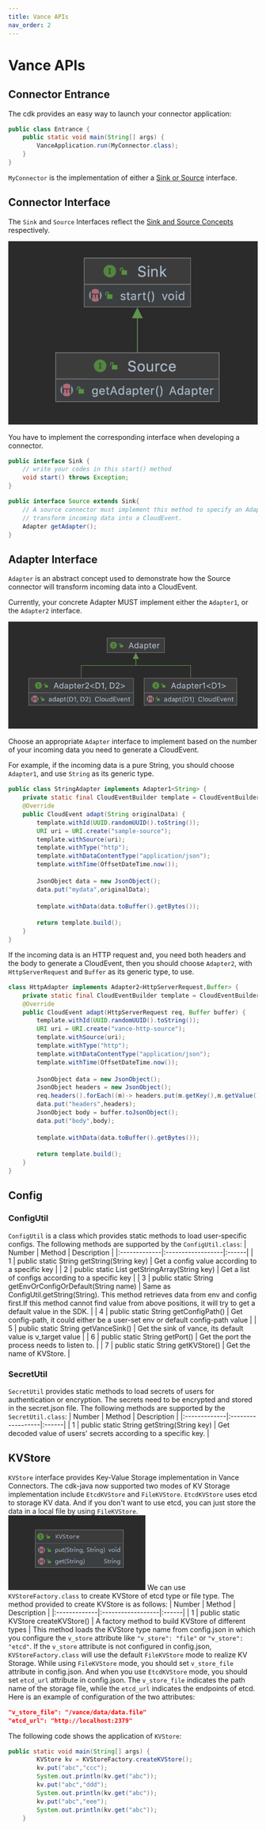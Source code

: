 ```yaml
---
title: Vance APIs
nav_order: 2
---
```


# Vance APIs

## Connector Entrance

The cdk provides an easy way to launch your connector application:

```java
public class Entrance {
    public static void main(String[] args) {
        VanceApplication.run(MyConnector.class);
    }
}
```

`MyConnector` is the implementation of either a [Sink or Source](#connector-interface) interface.

## Connector Interface

The `Sink` and `Source` Interfaces reflect the [Sink and Source Concepts][concept] respectively.

![connector](images/connector.png)

You have to implement the corresponding interface when developing a connector.
```java
public interface Sink {
    // write your codes in this start() method
    void start() throws Exception;
}
```

```java
public interface Source extends Sink{
    // A source connector must implement this method to specify an Adapter to tell how the connector will
    // transform incoming data into a CloudEvent.
    Adapter getAdapter();
}
```

## Adapter Interface

`Adapter` is an abstract concept used to demonstrate how the Source connector will transform incoming data into
a CloudEvent.

Currently, your concrete Adapter MUST implement either the `Adapter1`, or the `Adapter2` interface.

![adapter](images/adapter.png)

Choose an appropriate `Adapter` interface to implement based on the number of your incoming data you need to generate a
CloudEvent.

For example, if the incoming data is a pure String, you should choose `Adapter1`, and use `String` as its generic type.

```java
public class StringAdapter implements Adapter1<String> {
    private static final CloudEventBuilder template = CloudEventBuilder.v1();
    @Override
    public CloudEvent adapt(String originalData) {
        template.withId(UUID.randomUUID().toString());
        URI uri = URI.create("sample-source");
        template.withSource(uri);
        template.withType("http");
        template.withDataContentType("application/json");
        template.withTime(OffsetDateTime.now());

        JsonObject data = new JsonObject();
        data.put("mydata",originalData);
        
        template.withData(data.toBuffer().getBytes());

        return template.build();
    }
}
```

If the incoming data is an HTTP request and, you need both headers and the body to generate a CloudEvent, 
then you should choose `Adapter2`, with `HttpServerRequest` and `Buffer` as its generic type, to use.

```java
class HttpAdapter implements Adapter2<HttpServerRequest,Buffer> {
    private static final CloudEventBuilder template = CloudEventBuilder.v1();
    @Override
    public CloudEvent adapt(HttpServerRequest req, Buffer buffer) {
        template.withId(UUID.randomUUID().toString());
        URI uri = URI.create("vance-http-source");
        template.withSource(uri);
        template.withType("http");
        template.withDataContentType("application/json");
        template.withTime(OffsetDateTime.now());

        JsonObject data = new JsonObject();
        JsonObject headers = new JsonObject();
        req.headers().forEach((m)-> headers.put(m.getKey(),m.getValue()));
        data.put("headers",headers);
        JsonObject body = buffer.toJsonObject();
        data.put("body",body);
        
        template.withData(data.toBuffer().getBytes());

        return template.build();
    }
}
```
## Config

### ConfigUtil

`ConfigUtil` is a class which provides static methods to load user-specific configs. The following methods are supported by the `ConfigUtil.class`:
| Number         | Method          | Description |
|:-------------|:------------------|:------|
| 1 | public static String getString(String key) | Get a config value according to a specific key  |
| 2 | public static List<String> getStringArray(String key)   | Get a list of configs according to a specific key |
| 3 | public static String getEnvOrConfigOrDefault(String name) | Same as ConfigUtil.getString(String). This method retrieves data from env and config first.If this method cannot find value from above positions, it will try to get a default value in the SDK.  |
| 4 | public static String getConfigPath()   | Get config-path, it could either be a user-set env or default config-path value |
| 5 |     public static String getVanceSink() | Get the sink of vance, its default value is v_target value  |
| 6 | public static String getPort()   | Get the port the process needs to listen to. |
| 7 | public static String getKVStore() | Get the name of KVStore.                    |

### SecretUtil

`SecretUtil` provides static methods to load secrets of users for authentication or encryption. The secrets need to be encrypted and stored in the secret.json file. The following methods are supported by the `SecretUtil.class`:
| Number         | Method          | Description |
|:-------------|:------------------|:------|
| 1 | public static String getString(String key) | Get decoded value of users' secrets according to a specific key.  |

## KVStore

`KVStore` interface provides Key-Value Storage implementation in Vance Connectors. The cdk-java now supported two modes of KV Storage implementation include `EtcdKVStore` and `FileKVStore`. `EtcdKVStore` uses etcd to storage KV data. And if you don't want to use etcd, you can just store the data in a local file by using `FileKVStore`. 
![KVStore](images/KVStore.png)
We can use `KVStoreFactory.class` to create KVStore of etcd type or file type. The method provided to create KVStore is as follows:
| Number         | Method          | Description |
|:-------------|:------------------|:------|
| 1 | public static KVStore createKVStore() | A factory method to build KVStore of different types  |
This method loads the KVStore type name from config.json in which you configure the `v_store` attribute like `"v_store": "file"` or `"v_store": "etcd"`. If the `v_store` attribute is not configured in config.json, `KVStoreFactory.class` will use the default `FileKVStore` mode to realize KV Storage.
While using `FileKVStore` mode, you should set `v_store_file` attribute in config.json. And when you use `EtcdKVStore` mode, you should set `etcd_url` attribute in config.json. The `v_store_file` indicates the path name of the storage file, while the `etcd_url` indicates the endpoints of etcd. Here is an example of configuration of the two attributes:
``` Json 
"v_store_file": "/vance/data/data.file"
"etcd_url": "http://localhost:2379"
``` 
The following code shows the application  of `KVStore`:
``` java
public static void main(String[] args) {
        KVStore kv = KVStoreFactory.createKVStore();
        kv.put("abc","ccc");
        System.out.println(kv.get("abc"));
        kv.put("abc","ddd");
        System.out.println(kv.get("abc"));
        kv.put("abc","eee");
        System.out.println(kv.get("abc"));
    }
```
[concept]: https://github.com/linkall-labs/vance-docs/blob/main/docs/concept.md